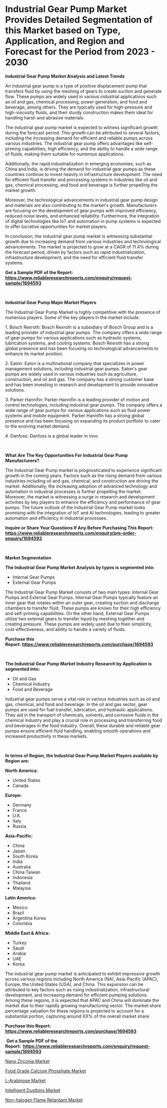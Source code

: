 <p><h1>Industrial Gear Pump Market Provides Detailed Segmentation of this Market based on Type, Application, and Region and Forecast for the Period from 2023 - 2030</h1></p><p><strong>Industrial Gear Pump Market Analysis and Latest Trends</strong></p>
<p><p>An industrial gear pump is a type of positive displacement pump that transfers fluid by using the meshing of gears to create suction and generate flow. These pumps are widely used in various industrial applications such as oil and gas, chemical processing, power generation, and food and beverage, among others. They are typically used for high-pressure and high-viscosity fluids, and their sturdy construction makes them ideal for handling harsh and abrasive materials.</p><p>The industrial gear pump market is expected to witness significant growth during the forecast period. This growth can be attributed to several factors, including the increasing demand for efficient and reliable pumps across various industries. The industrial gear pump offers advantages like self-priming capabilities, high efficiency, and the ability to handle a wide range of fluids, making them suitable for numerous applications.</p><p>Additionally, the rapid industrialization in emerging economies, such as China and India, is driving the demand for industrial gear pumps as these countries continue to invest heavily in infrastructure development. The need for efficient fluid transfer and processing systems in industries like oil and gas, chemical processing, and food and beverage is further propelling the market growth.</p><p>Moreover, the technological advancements in industrial gear pump design and materials are also contributing to the market's growth. Manufacturers are focusing on the development of gear pumps with improved efficiency, reduced noise levels, and enhanced reliability. Furthermore, the integration of digital technologies like IoT and automation in pump systems is expected to offer lucrative opportunities for market players.</p><p>In conclusion, the industrial gear pump market is witnessing substantial growth due to increasing demand from various industries and technological advancements. The market is projected to grow at a CAGR of 11.4% during the forecast period, driven by factors such as rapid industrialization, infrastructure development, and the need for efficient fluid transfer systems.</p></p>
<p><strong>Get a Sample PDF of the Report:&nbsp; <a href="https://www.reliableresearchreports.com/enquiry/request-sample/1694593">https://www.reliableresearchreports.com/enquiry/request-sample/1694593</a></strong></p>
<p>&nbsp;</p>
<p><strong>Industrial Gear Pump Major Market Players</strong></p>
<p><p>The Industrial Gear Pump Market is highly competitive with the presence of numerous players. Some of the key players in the market include:</p><p>1. Bosch Rexroth: Bosch Rexroth is a subsidiary of Bosch Group and is a leading provider of industrial gear pumps. The company offers a wide range of gear pumps for various applications such as hydraulic systems, lubrication systems, and cooling systems. Bosch Rexroth has a strong global presence and has been focusing on technological advancements to enhance its market position.</p><p>2. Eaton: Eaton is a multinational company that specializes in power management solutions, including industrial gear pumps. Eaton's gear pumps are widely used in various industries such as agriculture, construction, and oil and gas. The company has a strong customer base and has been investing in research and development to provide innovative solutions.</p><p>3. Parker Hannifin: Parker Hannifin is a leading provider of motion and control technologies, including industrial gear pumps. The company offers a wide range of gear pumps for various applications such as fluid power systems and mobile equipment. Parker Hannifin has a strong global presence and has been focusing on expanding its product portfolio to cater to the evolving market demand.</p><p>4. Danfoss: Danfoss is a global leader in inno</p></p>
<p>&nbsp;</p>
<p><strong>What Are The Key Opportunities For Industrial Gear Pump Manufacturers?</strong></p>
<p><p>The Industrial Gear Pump market is prognosticated to experience significant growth in the coming years. Factors such as the rising demand from various industries including oil and gas, chemical, and construction are driving the market. Additionally, the increasing adoption of advanced technology and automation in industrial processes is further propelling the market. Moreover, the market is witnessing a surge in research and development activities by key players to enhance the efficiency and performance of gear pumps. The future outlook of the Industrial Gear Pump market looks promising with the integration of IoT and AI technologies, leading to greater automation and efficiency in industrial processes.</p></p>
<p><strong>Inquire or Share Your Questions If Any Before Purchasing This Report: <a href="https://www.reliableresearchreports.com/enquiry/pre-order-enquiry/1694593">https://www.reliableresearchreports.com/enquiry/pre-order-enquiry/1694593</a></strong></p>
<p>&nbsp;</p>
<p><strong>Market Segmentation</strong></p>
<p><strong>The Industrial Gear Pump Market Analysis by types is segmented into:</strong></p>
<p><ul><li>Internal Gear Pumps</li><li>External Gear Pumps</li></ul></p>
<p><p>The Industrial Gear Pump Market consists of two main types: Internal Gear Pumps and External Gear Pumps. Internal Gear Pumps typically feature an inner gear that rotates within an outer gear, creating suction and discharge chambers to transfer fluid. These pumps are known for their high efficiency and self-priming capabilities. On the other hand, External Gear Pumps utilize two external gears to transfer liquid by meshing together and creating pressure. These pumps are widely used due to their simplicity, cost-effectiveness, and ability to handle a variety of fluids.</p></p>
<p><strong>Purchase this Report:&nbsp;<a href="https://www.reliableresearchreports.com/purchase/1694593">https://www.reliableresearchreports.com/purchase/1694593</a></strong></p>
<p>&nbsp;</p>
<p><strong>The Industrial Gear Pump Market Industry Research by Application is segmented into:</strong></p>
<p><ul><li>Oil and Gas</li><li>Chemical Industry</li><li>Food and Beverage</li></ul></p>
<p><p>Industrial gear pumps serve a vital role in various industries such as oil and gas, chemical, and food and beverage. In the oil and gas sector, gear pumps are used for fuel transfer, lubrication, and hydraulic applications. They aid in the transport of chemicals, solvents, and corrosive fluids in the chemical industry and play a crucial role in processing and transferring food and beverages in the food industry. Overall, these durable and reliable gear pumps ensure efficient fluid handling, enabling smooth operations and increased productivity in these markets.</p></p>
<p>&nbsp;</p>
<p><strong>In terms of Region, the Industrial Gear Pump Market Players available by Region are:</strong></p>
<p>
    <p> <strong> North America: </strong>
        <ul>
            <li>United States</li>
            <li>Canada</li>
        </ul>
        </p> 
    <p> <strong> Europe: </strong>
        <ul>
            <li>Germany</li>
            <li>France</li>
            <li>U.K.</li>
            <li>Italy</li>
            <li>Russia</li>
        </ul>
        </p> 
    <p> <strong> Asia-Pacific: </strong>
        <ul>
            <li>China</li>
            <li>Japan</li>
            <li>South Korea</li>
            <li>India</li>
            <li>Australia</li>
            <li>China Taiwan</li>
            <li>Indonesia</li>
            <li>Thailand</li>
            <li>Malaysia</li>
        </ul>
        </p> 
    <p> <strong> Latin America: </strong>
        <ul>
            <li>Mexico</li>
            <li>Brazil</li>
            <li>Argentina Korea</li>
            <li>Colombia</li>
        </ul>
        </p> 
    <p> <strong> Middle East & Africa: </strong>
        <ul>
            <li>Turkey</li>
            <li>Saudi</li>
            <li>Arabia</li>
            <li>UAE</li>
            <li>Korea</li>
        </ul>
    </p>
    </p>
<p><p>The industrial gear pump market is anticipated to exhibit impressive growth across various regions including North America (NA), Asia-Pacific (APAC), Europe, the United States (USA), and China. This expansion can be attributed to key factors such as rising industrialization, infrastructural development, and increasing demand for efficient pumping solutions. Among these regions, it is expected that APAC and China will dominate the market due to their rapidly growing manufacturing sector. The market share percentage valuation for these regions is projected to account for a substantial portion, capturing around XX% of the overall market share.</p></p>
<p><strong>Purchase this Report: <a href="https://www.reliableresearchreports.com/purchase/1694593">https://www.reliableresearchreports.com/purchase/1694593</a></strong></p>
<p>&nbsp;<strong>Get a Sample PDF of the Report:&nbsp;&nbsp;<a href="https://www.reliableresearchreports.com/enquiry/request-sample/1694593">https://www.reliableresearchreports.com/enquiry/request-sample/1694593</a></strong></p>
<p><strong></strong></p>
<p><p><a href="https://www.linkedin.com/pulse/nano-zirconia-market-size-share-global-analysis-report/">Nano Zirconia Market</a></p><p><a href="https://www.linkedin.com/pulse/food-grade-calcium-phosphate-market-challenges-opportunities/">Food Grade Calcium Phosphate Market</a></p><p><a href="https://www.linkedin.com/pulse/l-arabinose-market-research-report-unlocks-analysis-financial/">L-Arabinose Market</a></p><p><a href="https://www.linkedin.com/pulse/intelligent-dustbins-market-share-amp-new-trends-analysis-ycjqe/">Intelligent Dustbins Market</a></p><p><a href="https://www.linkedin.com/pulse/non-halogen-flame-retardant-market-research-report-provides/">Non-halogen Flame Retardant Market</a></p></p>